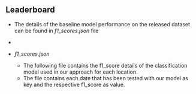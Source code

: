 ## Leaderboard

- The details of the baseline model performance on the released dataset can be found in _f1_scores.json_ file
- 

- _f1_scores.json_
  - The following file contains the f1_score details of the classification model used in our approach for each location.
  - The file contains each date that has been tested with our model as key and the respective f1_score as value.
